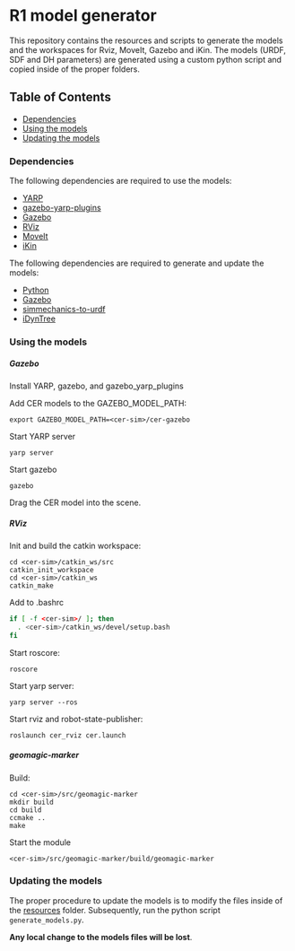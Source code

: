 R1 model generator
=================
This repository contains the resources and scripts to generate the models and the workspaces for Rviz, MoveIt, Gazebo and iKin.
The models (URDF, SDF and DH parameters) are generated using a custom python script and copied inside of the proper folders.

Table of Contents
-----------------
  * [Dependencies](#dependencies)
  * [Using the models](#using-the-models)
  * [Updating the models](#update)

### Dependencies
The following dependencies are required to use the models:
- [YARP](http://www.yarp.it/)
- [gazebo-yarp-plugins](https://github.com/robotology/gazebo-yarp-plugins)
- [Gazebo](http://gazebosim.org/)
- [RViz](http://wiki.ros.org/rviz)
- [MoveIt](http://moveit.ros.org)
- [iKin](https://github.com/robotology/icub-main)

The following dependencies are required to generate and update the models:
- [Python](https://www.python.org/)
- [Gazebo](http://gazebosim.org/)
- [simmechanics-to-urdf](https://github.com/robotology/simmechanics-to-urdf)
- [iDynTree](https://github.com/robotology/idyntree)

### Using the models
##### Gazebo
Install YARP, gazebo, and gazebo_yarp_plugins

Add CER models to the GAZEBO_MODEL_PATH:
```
export GAZEBO_MODEL_PATH=<cer-sim>/cer-gazebo
```
Start YARP server
```
yarp server
```
Start gazebo
```
gazebo
```
Drag the CER model into the scene.

##### RViz
Init and build the catkin workspace:
```
cd <cer-sim>/catkin_ws/src
catkin_init_workspace
cd <cer-sim>/catkin_ws
catkin_make
```
Add to .bashrc
```bash
if [ -f <cer-sim>/ ]; then
  . <cer-sim>/catkin_ws/devel/setup.bash
fi
```
Start roscore:
```
roscore
```
Start yarp server:
```
yarp server --ros
```
Start rviz and robot-state-publisher:
```
roslaunch cer_rviz cer.launch
```

##### geomagic-marker
Build:
```
cd <cer-sim>/src/geomagic-marker
mkdir build
cd build
ccmake ..
make
```
Start the module
```
<cer-sim>/src/geomagic-marker/build/geomagic-marker
```

### Updating the models
The proper procedure to update the models is to modify the files inside of the [resources](resources/) folder. 
Subsequently, run the python script `generate_models.py`. 

**Any local change to the models files will be lost**.